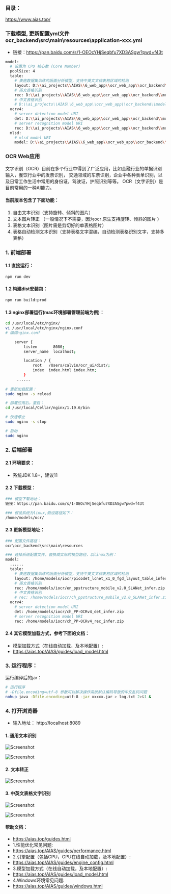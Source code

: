 ### 目录：
https://www.aias.top/

### 下载模型, 更新配置yml文件 ocr_backend\src\main\resources\application-xxx.yml
- 链接：https://pan.baidu.com/s/1-OEOcYHjSeqbfu7XD3ASgw?pwd=f43t

```bash
model:
  # 设置为 CPU 核心数 (Core Number)
  poolSize: 4
  table:
    # 表格数据集训练的版面分析模型，支持中英文文档表格区域的检测
    layout: D:\\ai_projects\\AIAS\\6_web_app\\ocr_web_app\\ocr_backend\\models\\picodet_lcnet_x1_0_fgd_layout_table_infer_onnx.zip
    # 英文表格识别
    rec: D:\\ai_projects\\AIAS\\6_web_app\\ocr_web_app\\ocr_backend\\models\\en_ppstructure_mobile_v2.0_SLANet_infer.zip
    # 中文表格识别
    # D:\\ai_projects\\AIAS\\6_web_app\\ocr_web_app\\ocr_backend\\models\\ch_ppstructure_mobile_v2.0_SLANet_infer.zip
  ocrv4:
    # server detection model URI
    det: D:\\ai_projects\\AIAS\\6_web_app\\ocr_web_app\\ocr_backend\\models\\ch_PP-OCRv4_det_infer.zip
    # server recognition model URI
    rec: D:\\ai_projects\\AIAS\\6_web_app\\ocr_web_app\\ocr_backend\\models\\ch_PP-OCRv4_rec_infer.zip
  mlsd:
    # mlsd model URI
    model: D:\\ai_projects\\AIAS\\6_web_app\\ocr_web_app\\ocr_backend\\models\\mlsd_traced_model_onnx.zip

```
### OCR Web应用
文字识别（OCR）目前在多个行业中得到了广泛应用，比如金融行业的单据识别输入，餐饮行业中的发票识别，
交通领域的车票识别，企业中各种表单识别，以及日常工作生活中常用的身份证，驾驶证，护照识别等等。
OCR（文字识别）是目前常用的一种AI能力。

####  当前版本包含了下面功能：
1. 自由文本识别（支持旋转、倾斜的图片）
2. 文本图片转正 （一般情况下不需要，因为ocr 原生支持旋转、倾斜的图片 ）
3. 表格文本识别（图片需是剪切好的单表格图片）
4. 表格自动检测文本识别（支持表格文字混编，自动检测表格识别文字，支持多表格）
  


### 1. 前端部署

#### 1.1 直接运行：
```bash
npm run dev
```

#### 1.2 构建dist安装包：
```bash
npm run build:prod
```

#### 1.3 nginx部署运行(mac环境部署管理前端为例)：
```bash
cd /usr/local/etc/nginx/
vi /usr/local/etc/nginx/nginx.conf
# 编辑nginx.conf

    server {
        listen       8080;
        server_name  localhost;

        location / {
            root   /Users/calvin/ocr_ui/dist/;
            index  index.html index.htm;
        }
     ......
     
# 重新加载配置：
sudo nginx -s reload 

# 部署应用后，重启：
cd /usr/local/Cellar/nginx/1.19.6/bin

# 快速停止
sudo nginx -s stop

# 启动
sudo nginx     
```

### 2. 后端部署
#### 2.1 环境要求：
- 系统JDK 1.8+，建议11

#### 2.2 下载模型：
```bash
### 模型下载地址：
链接：https://pan.baidu.com/s/1-OEOcYHjSeqbfu7XD3ASgw?pwd=f43t

### 假设系统为linux,假设路径如下：
/home/models/ocr/

```

#### 2.3 更新模型地址：
```bash
### 配置文件路径：
ocr\ocr_backend\src\main\resources

### 选择系统配置文件，替换成实际的模型路径，以linux为例：
model:
  ......
  table:
    # 表格数据集训练的版面分析模型，支持中英文文档表格区域的检测
    layout: /home/models/iocr/picodet_lcnet_x1_0_fgd_layout_table_infer_onnx.zip
    # 英文表格识别
    rec: /home/models/iocr/en_ppstructure_mobile_v2.0_SLANet_infer.zip
    # 中文表格识别
    # rec: /home/models/iocr/ch_ppstructure_mobile_v2.0_SLANet_infer.zip
  ocrv4:
    # server detection model URI
    det: /home/models/iocr/ch_PP-OCRv4_det_infer.zip
    # server recognition model URI
    rec: /home/models/iocr/ch_PP-OCRv4_rec_infer.zip

```

#### 2.4 其它模型加载方式，参考下面的文档：
- 模型加载方式（在线自动加载，及本地配置）:
- https://aias.top/AIAS/guides/load_model.html

### 3. 运行程序：
运行编译后的jar：
```bash
# 运行程序  
# -Dfile.encoding=utf-8 参数可以解决操作系统默认编码导致的中文乱码问题
nohup java -Dfile.encoding=utf-8 -jar xxxxx.jar > log.txt 2>&1 &
```

### 4. 打开浏览器
- 输入地址： http://localhost:8089


#### 1. 通用文本识别  
![Screenshot](https://aias-home.oss-cn-beijing.aliyuncs.com/AIAS/OCR/images/free.jpg)
 
![Screenshot](https://aias-home.oss-cn-beijing.aliyuncs.com/AIAS/OCR/images/ocrweb_free.jpg)


#### 2. 文本转正
![Screenshot](https://aias-home.oss-cn-beijing.aliyuncs.com/AIAS/OCR/images/ocrweb_mlsd.jpg)


#### 3. 中英文表格文字识别
![Screenshot](https://aias-home.oss-cn-beijing.aliyuncs.com/AIAS/OCR/images/table.jpg)

![Screenshot](https://aias-home.oss-cn-beijing.aliyuncs.com/AIAS/OCR/images/ocrweb_table.jpg)



#### 帮助文档：
- https://aias.top/guides.html
- 1.性能优化常见问题:
- https://aias.top/AIAS/guides/performance.html
- 2.引擎配置（包括CPU，GPU在线自动加载，及本地配置）:
- https://aias.top/AIAS/guides/engine_config.html
- 3.模型加载方式（在线自动加载，及本地配置）:
- https://aias.top/AIAS/guides/load_model.html
- 4.Windows环境常见问题:
- https://aias.top/AIAS/guides/windows.html